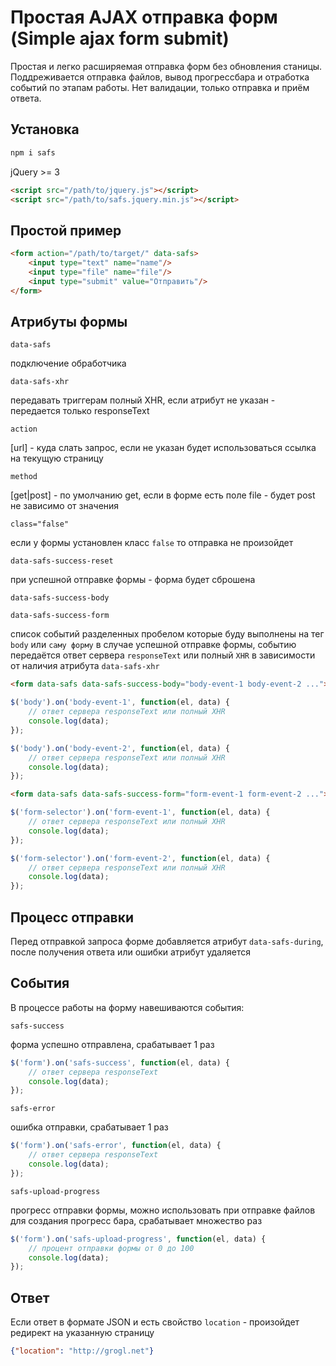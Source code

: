# Простая AJAX отправка форм (Simple ajax form submit)

Простая и легко расширяемая отправка форм без обновления станицы. Поддреживается отправка файлов, вывод прогрессбара и отработка событий по этапам работы. Нет валидации, только отправка и приём ответа.

## Установка

```sh
npm i safs
```

jQuery >= 3

```html
<script src="/path/to/jquery.js"></script>
<script src="/path/to/safs.jquery.min.js"></script>
```

## Простой пример

```html
<form action="/path/to/target/" data-safs>
    <input type="text" name="name"/>
    <input type="file" name="file"/>
    <input type="submit" value="Отправить"/>
</form>
```

## Атрибуты формы

`data-safs`

подключение обработчика

`data-safs-xhr`

передавать триггерам полный XHR, если атрибут не указан - передается только responseText

`action`

[url] - куда слать запрос, если не указан будет использоваться ссылка на текущую страницу

`method`

[get|post] - по умолчанию get, если в форме есть поле file - будет post не зависимо от значения

`class="false"`

если у формы установлен класс `false` то отправка не произойдет

`data-safs-success-reset`

при успешной отправке формы - форма будет сброшена

`data-safs-success-body`

`data-safs-success-form`

список событий разделенных пробелом которые буду выполнены на тег `body` или `саму форму` в случае успешной отправке формы, событию передаётся ответ сервера `responseText` или полный `XHR` в зависимости от наличия атрибута `data-safs-xhr`

```html
<form data-safs data-safs-success-body="body-event-1 body-event-2 ...">
```

```js
$('body').on('body-event-1', function(el, data) {
    // ответ сервера responseText или полный XHR
    console.log(data);
});
```

```js
$('body').on('body-event-2', function(el, data) {
    // ответ сервера responseText или полный XHR
    console.log(data);
});
```

```html
<form data-safs data-safs-success-form="form-event-1 form-event-2 ...">
```

```js
$('form-selector').on('form-event-1', function(el, data) {
    // ответ сервера responseText или полный XHR
    console.log(data);
});
```

```js
$('form-selector').on('form-event-2', function(el, data) {
    // ответ сервера responseText или полный XHR
    console.log(data);
});
```

## Процесс отправки

Перед отправкой запроса форме добавляется атрибут `data-safs-during`, после получения ответа или ошибки атрибут удаляется

## События

В процессе работы на форму навешиваются события:

`safs-success`

форма успешно отправлена, срабатывает 1 раз

```js
$('form').on('safs-success', function(el, data) {
    // ответ сервера responseText
    console.log(data);
});
```

`safs-error`

ошибка отправки, срабатывает 1 раз

```js
$('form').on('safs-error', function(el, data) {
    // ответ сервера responseText
    console.log(data);
});
```

`safs-upload-progress`

прогресс отправки формы, можно использовать при отправке файлов для создания прогресс бара, срабатывает множество раз

```js
$('form').on('safs-upload-progress', function(el, data) {
    // процент отправки формы от 0 до 100
    console.log(data);
});
```

## Ответ

Если ответ в формате JSON и есть свойство `location` - произойдет редирект на указанную страницу

```json
{"location": "http://grogl.net"}
```
